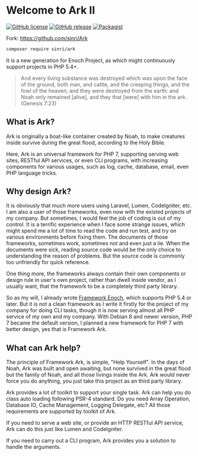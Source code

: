 # Welcome to Ark II

[![GitHub license](https://img.shields.io/badge/license-MIT-blue.svg)](https://raw.githubusercontent.com/sinri/Ark/master/LICENSE) 
[![GitHub release](https://img.shields.io/github/release/sinri/Ark.svg)](https://github.com/sinri/Ark/releases)
[![Packagist](https://img.shields.io/packagist/v/sinri/ark.svg)](https://packagist.org/packages/sinri/ark) 

Fork: https://github.com/sinri/Ark

```bash
composer require sinri/ark
```

It is a new generation for Enoch Project, as which might continuously support projects in PHP 5.4+.

> And every living substance was destroyed which was upon the face of the ground, both man, and cattle, and the creeping things, and the fowl of the heaven; and they were destroyed from the earth: and Noah only remained [alive], and they that [were] with him in the ark. (Genesis 7:23)

## What is Ark? 

Ark is originally a boat-like container created by Noah, 
to make creatures inside survive during the great flood, 
according to the Holy Bible. 

Here, Ark is an universal framework for PHP 7, 
supporting serving web sites, RESTful API services, or even CLI programs,
with increasing components for various usages, such as log, cache, database, email, even PHP language tricks.

## Why design Ark?

It is obviously that much more users using Laravel, Lumen, CodeIgniter, etc.
I am also a user of those frameworks, even now with the existed projects of my company.
But sometimes, I would feel the job of coding is out of my control.
It is a terrific experience when I face some strange issues, 
which might spend me a lot of time to read the code and run test, and try on various environments before fixing them.
The documents of those frameworks, sometimes work, sometimes not and even just a lie. 
When the documents were sick, reading source code would be the only choice to understanding the reason of problems.
But the source code is commonly too unfriendly for quick reference.

One thing more, the frameworks always contain their own components or design rule in user's own project, 
rather than dwell inside vendor, as I usually want, that the framework to be a completely third party library.

So as my will, I already wrote [Framework Enoch](https://github.com/sinri/enoch), which supports PHP 5.4 or later.
But it is not a clean framework as I write it firstly for the project of my company for doing CLI tasks,
though it is now serving almost all PHP service of my own and my company.
With Debian 8 and newer version, PHP 7 became the default version, 
I planned a new framework for PHP 7 with better design, yes that is Framework Ark.  

## What can Ark help?

The principle of Framework Ark, is simple, "Help Yourself".
In the days of Noah, Ark was built and open awaiting, but none survived in the great flood but the family of Noah,
and all those livings inside the Ark.
Ark would never force you do anything, you just take this project as an third party library.

Ark provides a lot of toolkit to support your single task. 
Ark can help you do class auto loading following PSR-4 standard.
Do you need Array Operation, Database IO, Cache Management, Logging Delegate, etc? 
All those requirements are supported by toolkit of Ark.

If you need to serve a web site, or provide an HTTP RESTful API service, 
Ark can do this just like Lumen and CodeIgniter.

If you need to carry out a CLI program, Ark provides you a solution to handle the arguments.


 